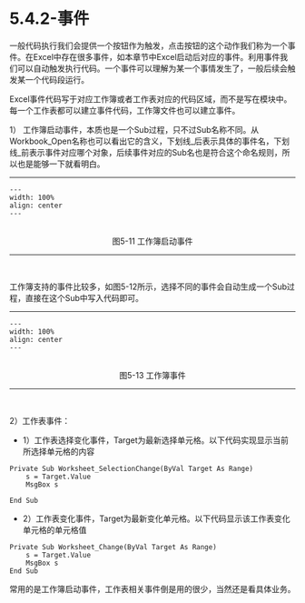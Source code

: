 # 5.4.2-事件

一般代码执行我们会提供一个按钮作为触发，点击按钮的这个动作我们称为一个事件。在Excel中存在很多事件，如本章节中Excel启动后对应的事件。利用事件我们可以自动触发执行代码。一个事件可以理解为某一个事情发生了，一般后续会触发某一个代码段运行。

Excel事件代码写于对应工作簿或者工作表对应的代码区域，而不是写在模块中。每一个工作表都可以建立事件代码，工作簿文件也可以建立事件。
	
1） 工作簿启动事件，本质也是一个Sub过程，只不过Sub名称不同。从Workbook_Open名称也可以看出它的含义，下划线_后表示具体的事件名，下划线_前表示事件对应哪个对象，后续事件对应的Sub名也是符合这个命名规则，所以也是能够一下就看明白。

---
```{figure} image/5-11.png
---
width: 100%
align: center
---
```
<br />
<center>图5-11 工作簿启动事件</center>

---
<br />

工作簿支持的事件比较多，如图5-12所示，选择不同的事件会自动生成一个Sub过程，直接在这个Sub中写入代码即可。

---
```{figure} image/5-13.png
---
width: 100%
align: center
---
```
<br />
<center>图5-13 工作簿事件</center>

---
<br />

2）工作表事件：

- 1）工作表选择变化事件，Target为最新选择单元格。以下代码实现显示当前所选择单元格的内容

```{code-block} basic
Private Sub Worksheet_SelectionChange(ByVal Target As Range)
    s = Target.Value
    MsgBox s

End Sub

```

- 2）工作表变化事件，Target为最新变化单元格。以下代码显示该工作表变化单元格的单元格值

```{code-block} basic
Private Sub Worksheet_Change(ByVal Target As Range)
    s = Target.Value
    MsgBox s
End Sub

```

常用的是工作簿启动事件，工作表相关事件倒是用的很少，当然还是看具体业务。